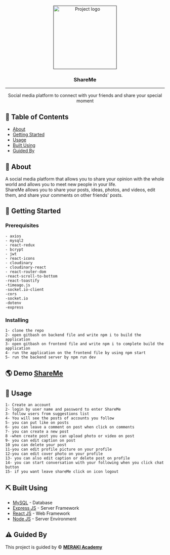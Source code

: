 <p align="center">
  <a href="" rel="noopener">
 <img width=200px height=200px src="https://res.cloudinary.com/dvg9eijgb/image/upload/v1647279278/mxvkm10itp3ntzofuu8u.png" alt="Project logo"></a>
</p>

<h3 align="center">ShareMe</h3>

---

<p align="center"> Social media platform to connect with your friends and share your special moment
    <br> 
</p>

## 📝 Table of Contents

- [About](#about)
- [Getting Started](#getting_started)
- [Usage](#usage)
- [Built Using](#built_using)
- [Guided By](#guided_by)

## 🧐 About <a name = "about"></a>

A social media platform that allows you to share your opinion with the whole world and allows you to meet new people in your life.
<br>
ShareMe allows you to share your posts, ideas, photos, and videos, edit them, and share your comments on other friends' posts.

## 🏁 Getting Started <a name = "getting_started"></a>

### Prerequisites

```
- axios
- mysql2
- react-redux
- bcrypt
- jwt
- react-icons
- cloudinary
- cloudinary-react
- react-router-dom
-react-scroll-to-bottom
-react-toastify
-timeago.js
-socket.io-client
-cors
-socket.io
-dotenv
-express

```

### Installing

```
1- clone the repo
2- open gitbash on backend file and write npm i to build the application
3- open gitbash on frontend file and write npm i to complete build the application
4- run the application on the frontend file by using npm start
5- run the backend server by npm run dev

```
## 🌎 Demo <a name="Demo"></a> **[ShareMe](https://sharee-mee.netlify.app/)**

## 🎈 Usage <a name="usage"></a>

```
1- Create an account
2- login by user name and password to enter ShareMe
3- follow users from suggestions list
4- You will see the posts of accounts you follow
5- you can put like on posts
6- you can leave a comment on post when click on comments
7- you can create a new post
8 -when create post you can upload photo or video on post
9- you can edit caption on post
10 you can delete your post
11-you can edit profile picture on your profile
12-you can edit cover photo on your profile
13- you can also edit caption or delete post on profile
14- you can start conversation with your following when you click chat button
15- if you want leave shareMe click on icon logout

```

## ⛏️ Built Using <a name = "built_using"></a>

- [MySQL](https://www.mysql.com/) - Database
- [Express JS](https://expressjs.com/) - Server Framework
- [React JS](https://https://reactjs.org/) - Web Framework
- [Node JS](https://nodejs.org/en/) - Server Environment

## ⚠️ Guided By <a name = "guided_by"></a>

This project is guided by ©️ **[MERAKI Academy](https://www.meraki-academy.org)**
